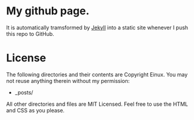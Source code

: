 # My github page.

It is automatically tramsformed by [Jekyll](http://github.com/mojombo/jekyll) into a static site whenever I push this repo to GitHub.

# License

The following directories and their contents are Copyright Einux. You may not reuse anything therein without my permission:

* _posts/

All other directories and files are MIT Licensed. Feel free to use the HTML and CSS as you please.
